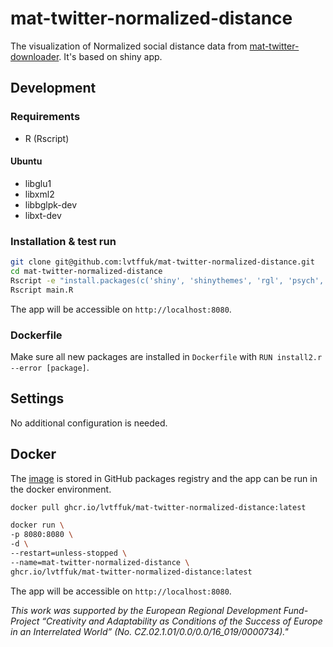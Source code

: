 # mat-twitter-normalized-distance
The visualization of Normalized social distance data from [mat-twitter-downloader](https://github.com/lvtffuk/mat-twitter-downloader). It's based on shiny app.

## Development
### Requirements
- R (Rscript)
#### Ubuntu
- libglu1
- libxml2
- libbglpk-dev
- libxt-dev

### Installation & test run
```bash
git clone git@github.com:lvtffuk/mat-twitter-normalized-distance.git
cd mat-twitter-normalized-distance
Rscript -e "install.packages(c('shiny', 'shinythemes', 'rgl', 'psych', 'rjson', 'ca', 'nFactors', 'ape', 'wordcloud', 'qgraph', 'polycor', 'bipartite', 'FactoMineR', 'png', 'vegan3d', 'ade4', 'vegan', 'fpc', 'cluster', 'network', 'corrplot', 'smacof', 'e1071', 'mclust', 'MASS', 'ape', 'igraph', 'plotrix'))"
Rscript main.R
```
The app will be accessible on `http://localhost:8080`.

### Dockerfile
Make sure all new packages are installed in `Dockerfile` with `RUN install2.r --error [package]`.

## Settings
No additional configuration is needed.

## Docker
The [image](https://github.com/lvtffuk/mat-twitter-normalized-distance/pkgs/container/mat-twitter-normalized-distance) is stored in GitHub packages registry and the app can be run in the docker environment.
```bash
docker pull ghcr.io/lvtffuk/mat-twitter-normalized-distance:latest
```

```bash
docker run \
-p 8080:8080 \
-d \
--restart=unless-stopped \
--name=mat-twitter-normalized-distance \
ghcr.io/lvtffuk/mat-twitter-normalized-distance:latest  
```
The app will be accessible on `http://localhost:8080`.

*This work was supported by the European Regional Development Fund-Project “Creativity and Adaptability as Conditions of the Success of Europe in an Interrelated World” (No. CZ.02.1.01/0.0/0.0/16_019/0000734)."*
